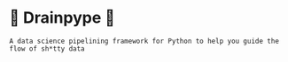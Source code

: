 # :hankey: Drainpype :hankey:

    A data science pipelining framework for Python to help you guide the flow of sh*tty data

